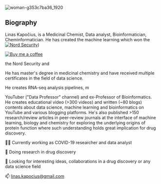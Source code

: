 
![woman-g353c7ba36_1920](https://user-images.githubusercontent.com/68922285/188275446-9bd3db58-8c5c-4dc7-916c-14d3b6bd3f99.jpg)

## **Biography**

Linas Kapočius, is a Medicinal Chemist, Data analyst, Bioinformatician, Cheminformatician. He has created the machine learning which won the 
[![Nord Security](https://user-images.githubusercontent.com/68922285/188275898-46bac4fe-a39c-4db3-8c88-9b58eb9c3cf1.png)](https://nordsecurity.com/))

[![Buy me a coffee](https://img.shields.io/badge/Buy%20me%20a%20coffee--yellow.svg?logo=buy-me-a-coffee&logoColor=orange&style=social)](https://www.buymeacoffee.com/dataprofessor)

the Nord Security and 

 He has master's degree in medicinal chemistry and have received multiple certificates in the field of data science.

He creates RNA-seq analysis pipelines, m

YouTuber ("Data Professor" channel) and ex-Professor of Bioinformatics. He creates educational video (>300 videos) and written (~80 blogs) contents about data science, machine learning and bioinformatics on YouTube and various blogging platforms. He's also published >150 research/review articles in peer-review journals at the interface of machine learning, biology and chemistry for exploring the underlying origins of protein function where such understanding holds great implication for drug discovery.



👨‍🔬 Currently working as COVID-19 researcher and data analyst

🔬 Doing research in drug discovery

🤔 Looking for interesting ideas, collaborations in a drug discovery or any data science field


📫 linas.kapocius@gmail.com

